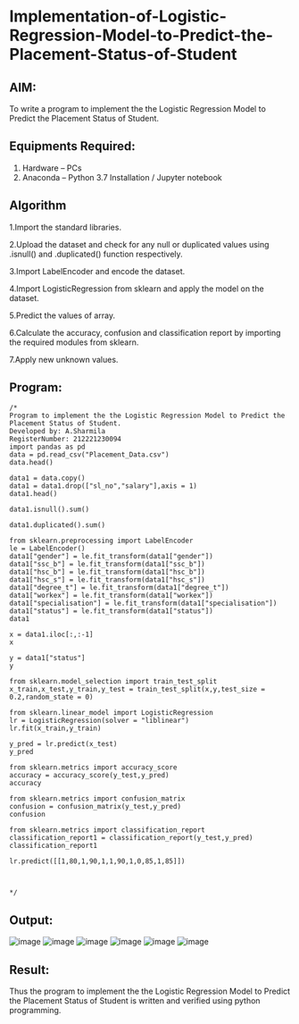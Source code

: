 # Implementation-of-Logistic-Regression-Model-to-Predict-the-Placement-Status-of-Student

## AIM:
To write a program to implement the the Logistic Regression Model to Predict the Placement Status of Student.

## Equipments Required:
1. Hardware – PCs
2. Anaconda – Python 3.7 Installation / Jupyter notebook

## Algorithm
1.Import the standard libraries.

2.Upload the dataset and check for any null or duplicated values using .isnull() and .duplicated() function respectively.

3.Import LabelEncoder and encode the dataset.

4.Import LogisticRegression from sklearn and apply the model on the dataset.

5.Predict the values of array.

6.Calculate the accuracy, confusion and classification report by importing the required modules from sklearn.

7.Apply new unknown values.

## Program:
```
/*
Program to implement the the Logistic Regression Model to Predict the Placement Status of Student.
Developed by: A.Sharmila
RegisterNumber: 212221230094
import pandas as pd
data = pd.read_csv("Placement_Data.csv")
data.head()

data1 = data.copy()
data1 = data1.drop(["sl_no","salary"],axis = 1)
data1.head()

data1.isnull().sum()

data1.duplicated().sum()

from sklearn.preprocessing import LabelEncoder
le = LabelEncoder()
data1["gender"] = le.fit_transform(data1["gender"])
data1["ssc_b"] = le.fit_transform(data1["ssc_b"])
data1["hsc_b"] = le.fit_transform(data1["hsc_b"])
data1["hsc_s"] = le.fit_transform(data1["hsc_s"])
data1["degree_t"] = le.fit_transform(data1["degree_t"])
data1["workex"] = le.fit_transform(data1["workex"])
data1["specialisation"] = le.fit_transform(data1["specialisation"])
data1["status"] = le.fit_transform(data1["status"])
data1

x = data1.iloc[:,:-1]
x

y = data1["status"]
y

from sklearn.model_selection import train_test_split
x_train,x_test,y_train,y_test = train_test_split(x,y,test_size = 0.2,random_state = 0)

from sklearn.linear_model import LogisticRegression
lr = LogisticRegression(solver = "liblinear")
lr.fit(x_train,y_train)

y_pred = lr.predict(x_test)
y_pred

from sklearn.metrics import accuracy_score
accuracy = accuracy_score(y_test,y_pred)
accuracy

from sklearn.metrics import confusion_matrix
confusion = confusion_matrix(y_test,y_pred)
confusion

from sklearn.metrics import classification_report
classification_report1 = classification_report(y_test,y_pred)
classification_report1

lr.predict([[1,80,1,90,1,1,90,1,0,85,1,85]])



*/
```

## Output:
![image](https://user-images.githubusercontent.com/94882905/201604276-f84d5f43-e2c0-4aad-9fb6-db0d455481b9.png)
![image](https://user-images.githubusercontent.com/94882905/201604309-dae48190-bb3e-4b29-8649-84bbd257afa2.png)
![image](https://user-images.githubusercontent.com/94882905/201604353-8346e1a2-c8bd-49b2-9238-b40173681ce2.png)
![image](https://user-images.githubusercontent.com/94882905/201604428-1b033021-05b9-4752-970b-36e36270bbbd.png)
![image](https://user-images.githubusercontent.com/94882905/201604547-538db47d-1b84-487e-a76b-fb2e579c3e3c.png)
![image](https://user-images.githubusercontent.com/94882905/201604577-b71fd06a-86d8-4734-a62e-1f67f819b058.png)


## Result:
Thus the program to implement the the Logistic Regression Model to Predict the Placement Status of Student is written and verified using python programming.
